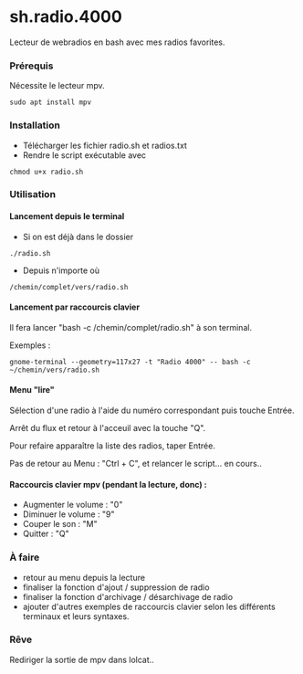 # sh.radio.4000
Lecteur de webradios en bash avec mes radios favorites.

### Prérequis

Nécessite le lecteur mpv.
```
sudo apt install mpv
```

### Installation 
- Télécharger les fichier radio.sh et radios.txt
- Rendre le script exécutable avec
```
chmod u+x radio.sh 
```

### Utilisation
#### Lancement depuis le terminal
- Si on est déjà dans le dossier
```
./radio.sh
```
- Depuis n'importe où
```
/chemin/complet/vers/radio.sh
```
#### Lancement par raccourcis clavier 

Il fera lancer "bash -c /chemin/complet/radio.sh" à son terminal.

Exemples :
```
gnome-terminal --geometry=117x27 -t "Radio 4000" -- bash -c ~/chemin/vers/radio.sh

```
#### Menu "lire" 

Sélection d'une radio à l'aide du numéro correspondant puis touche Entrée.

Arrêt du flux et retour à l'acceuil avec la touche "Q". 

Pour refaire apparaître la liste des radios, taper Entrée.

Pas de retour au Menu : "Ctrl + C", et relancer le script... en cours..

#### Raccourcis clavier mpv (pendant la lecture, donc) :
- Augmenter le volume : "0"
- Diminuer le volume : "9"
- Couper le son : "M"
- Quitter : "Q"

### À faire
- retour au menu depuis la lecture
- finaliser la fonction d'ajout / suppression de radio
- finaliser la fonction d'archivage / désarchivage de radio
- ajouter d'autres exemples de raccourcis clavier selon les différents terminaux et leurs syntaxes.

### Rêve
Rediriger la sortie de mpv dans lolcat..
